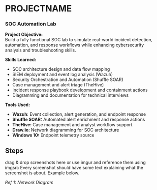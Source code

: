 # PROJECTNAME
### SOC Automation Lab 

**Project Objective:**  
Build a fully functional SOC lab to simulate real-world incident detection, automation, and response workflows while enhancing cybersecurity analysis and troubleshooting skills.

**Skills Learned:**  
- SOC architecture design and data flow mapping  
- SIEM deployment and event log analysis (Wazuh)  
- Security Orchestration and Automation (Shuffle SOAR)  
- Case management and alert triage (TheHive)  
- Incident response playbook development and containment actions  
- Diagramming and documentation for technical interviews  

**Tools Used:**  
- **Wazuh:** Event collection, alert generation, and endpoint response  
- **Shuffle SOAR:** Automated alert enrichment and response actions  
- **TheHive:** Case management and analyst workflow support  
- **Draw.io:** Network diagramming for SOC architecture  
- **Windows 10:** Endpoint telemetry source

## Steps
drag & drop screenshots here or use imgur and reference them using imgsrc
Every screenshot should have some text explaining what the screenshot is about.
Example below.

*Ref 1: Network Diagram*
